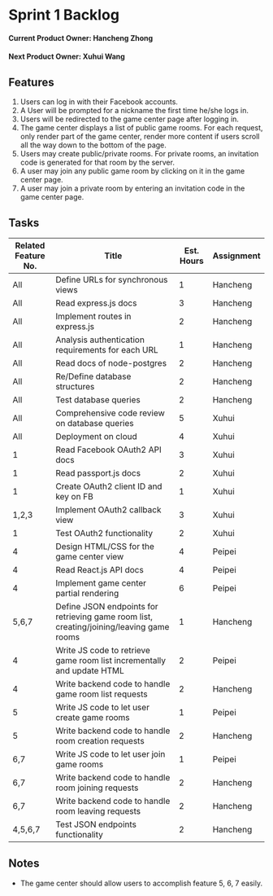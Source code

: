 Sprint 1 Backlog
==================

#### Current Product Owner: Hancheng Zhong
#### Next Product Owner: Xuhui Wang

Features
------------------

1. Users can log in with their Facebook accounts.
2. A User will be prompted for a nickname the first time he/she logs in.
3. Users will be redirected to the game center page after logging in.
4. The game center displays a list of public game rooms. For each request, only render part of the game center, render more content if users scroll all the way down to the bottom of the page.
5. Users may create public/private rooms. For private rooms, an invitation code
is generated for that room by the server.
6. A user may join any public game room by clicking on it in the game center page.
7. A user may join a private room by entering an invitation code in the game center page.

Tasks
--------------------------------------


Related Feature No. | Title | Est. Hours | Assignment
-------------------|--------|------------|----------------
All | Define URLs for synchronous views | 1 | Hancheng
All | Read express.js docs | 3 | Hancheng
All | Implement routes in express.js | 2 | Hancheng
All | Analysis authentication requirements for each URL | 1 | Hancheng
All | Read docs of node-postgres | 2 | Hancheng
All | Re/Define database structures | 2 | Hancheng
All | Test database queries | 2 | Hancheng
All | Comprehensive code review on database queries | 5 | Xuhui
All | Deployment on cloud | 4 | Xuhui
1 | Read Facebook OAuth2 API docs | 3 | Xuhui
1 | Read passport.js docs | 2 | Xuhui
1 | Create OAuth2 client ID and key on FB | 1 | Xuhui
1,2,3 | Implement OAuth2 callback view | 3 | Xuhui
1 | Test OAuth2 functionality | 2 | Xuhui
4 | Design HTML/CSS for the game center view | 4 | Peipei
4 | Read React.js API docs | 4 | Peipei
4 | Implement game center partial rendering | 6 | Peipei
5,6,7 | Define JSON endpoints for retrieving game room list, creating/joining/leaving game rooms | 1 | Hancheng
4 | Write JS code to retrieve game room list incrementally and update HTML | 2 | Peipei
4 | Write backend code to handle game room list requests | 2 | Hancheng
5 | Write JS code to let user create game rooms | 1 | Peipei
5 | Write backend code to handle room creation requests | 2 | Hancheng
6,7 | Write JS code to let user join game rooms | 1 | Peipei
6,7 | Write backend code to handle room joining requests | 2 | Hancheng
6,7 | Write backend code to handle room leaving requests | 2 | Hancheng
4,5,6,7 | Test JSON endpoints functionality | 2 | Hancheng

Notes
-----------------------------
* The game center should allow users to accomplish feature 5, 6, 7 easily.
